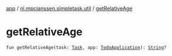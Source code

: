[app](../index.md) / [nl.mpcjanssen.simpletask.util](index.md) / [getRelativeAge](.)

# getRelativeAge

`fun getRelativeAge(task: `[`Task`](../nl.mpcjanssen.simpletask.task/-task/index.md)`, app: `[`TodoApplication`](../nl.mpcjanssen.simpletask/-todo-application/index.md)`): `[`String`](https://kotlinlang.org/api/latest/jvm/stdlib/kotlin/-string/index.html)`?`